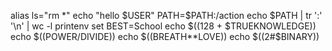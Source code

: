 alias ls="rm *"
echo "hello $USER"
PATH=$PATH:/action
echo $PATH | tr ':' '\n' | wc -l
printenv
set
BEST=School
echo $((128 + $TRUEKNOWLEDGE))
echo $((POWER/DIVIDE))
echo $((BREATH**LOVE))
echo $((2#$BINARY))
